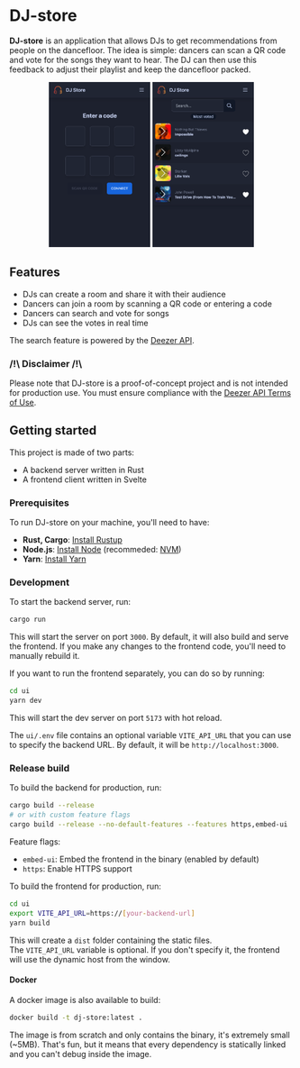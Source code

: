 
# DJ-store

**DJ-store** is an application that allows DJs to get recommendations from people on the dancefloor. The idea is simple: dancers can scan a QR code and vote for the songs they want to hear. The DJ can then use this feedback to adjust their playlist and keep the dancefloor packed.

<p align="center">
    <img src="./img/index.png" alt="Index" width="180px">
    <img src="./img/room_home.png" alt="Room Home" width="180px">
</p>

## Features

* DJs can create a room and share it with their audience
* Dancers can join a room by scanning a QR code or entering a code
* Dancers can search and vote for songs
* DJs can see the votes in real time

The search feature is powered by the [Deezer API](https://developers.deezer.com/api).

### /!\ Disclaimer /!\

Please note that DJ-store is a proof-of-concept project and is not intended for production use. You must ensure compliance with the [Deezer API Terms of Use](https://developers.deezer.com/termsofuse).

## Getting started

This project is made of two parts:

* A backend server written in Rust
* A frontend client written in Svelte

### Prerequisites

To run DJ-store on your machine, you'll need to have:

* **Rust, Cargo**: [Install Rustup](https://www.rust-lang.org/tools/install)
* **Node.js**: [Install Node](https://nodejs.org/en/download/) (recommeded: [NVM](https://github.com/nvm-sh/nvm#installing-and-updating))
* **Yarn**: [Install Yarn](https://yarnpkg.com/getting-started/install)

### Development

To start the backend server, run:

```bash
cargo run
```

This will start the server on port `3000`. By default, it will also build and serve the frontend. If you make any changes to the frontend code, you'll need to manually rebuild it.

If you want to run the frontend separately, you can do so by running:

```bash
cd ui
yarn dev
```

This will start the dev server on port `5173` with hot reload.

The `ui/.env` file contains an optional variable `VITE_API_URL` that you can use to specify the backend URL. By default, it will be `http://localhost:3000`.

### Release build

To build the backend for production, run:

```bash
cargo build --release
# or with custom feature flags
cargo build --release --no-default-features --features https,embed-ui
```

Feature flags:

* `embed-ui`: Embed the frontend in the binary (enabled by default)
* `https`: Enable HTTPS support

To build the frontend for production, run:

```bash
cd ui
export VITE_API_URL=https://[your-backend-url]
yarn build
```

This will create a `dist` folder containing the static files.  
The `VITE_API_URL` variable is optional. If you don't specify it,
the frontend will use the dynamic host from the window.

#### Docker

A docker image is also available to build:

```bash
docker build -t dj-store:latest .
```

The image is from scratch and only contains the binary, it's extremely small (~5MB).
That's fun, but it means that every dependency is statically linked and you can't debug inside the image.

